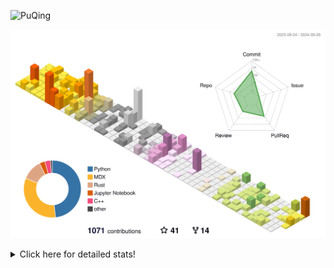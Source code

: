 ![PuQing](https://user-images.githubusercontent.com/27223114/171565019-9a56fae6-b08b-421f-99db-7e830da42371.png)

![](./profile-3d-contrib/profile-season-animate.svg)

<details>
<summary>Click here for detailed stats!</summary>

<!--START_SECTION:waka-->
![Lines of code](https://img.shields.io/badge/From%20Hello%20World%20I%27ve%20Written-1.5%20million%20lines%20of%20code-blue)

**🐱 My GitHub Data** 

> 📦 403.0 kB Used in GitHub's Storage 
 > 
> 🏆 549 Contributions in the Year 2024
 > 
> 🚫 Not Opted to Hire
 > 
> 📜 56 Public Repositories 
 > 
> 🔑 30 Private Repositories 
 > 
**I'm a Night 🦉** 

```text
🌞 Morning                468 commits         █░░░░░░░░░░░░░░░░░░░░░░░░   05.76 % 
🌆 Daytime                3587 commits        ███████████░░░░░░░░░░░░░░   44.13 % 
🌃 Evening                2007 commits        ██████░░░░░░░░░░░░░░░░░░░   24.69 % 
🌙 Night                  2067 commits        ██████░░░░░░░░░░░░░░░░░░░   25.43 % 
```


📊 **This Week I Spent My Time On** 

```text
💬 Programming Languages: 
Browsing                 13 hrs 44 mins      ███████░░░░░░░░░░░░░░░░░░   29.83 % 
Python                   9 hrs 2 mins        █████░░░░░░░░░░░░░░░░░░░░   19.61 % 
GitHubing                4 hrs 38 mins       ███░░░░░░░░░░░░░░░░░░░░░░   10.07 % 
Markdown                 3 hrs 30 mins       ██░░░░░░░░░░░░░░░░░░░░░░░   07.61 % 
CLI                      3 hrs 14 mins       ██░░░░░░░░░░░░░░░░░░░░░░░   07.05 % 

🔥 Editors: 
Chrome                   23 hrs 33 mins      █████████████░░░░░░░░░░░░   51.13 % 
VS Code                  15 hrs 45 mins      █████████░░░░░░░░░░░░░░░░   34.22 % 
Obsidian                 3 hrs 30 mins       ██░░░░░░░░░░░░░░░░░░░░░░░   07.61 % 
fish                     3 hrs 14 mins       ██░░░░░░░░░░░░░░░░░░░░░░░   07.05 % 

💻 Operating System: 
Mac                      30 hrs 32 mins      █████████████████░░░░░░░░   66.30 % 
WSL                      8 hrs 23 mins       █████░░░░░░░░░░░░░░░░░░░░   18.23 % 
Linux                    7 hrs               ████░░░░░░░░░░░░░░░░░░░░░   15.22 % 
Windows                  6 mins              ░░░░░░░░░░░░░░░░░░░░░░░░░   00.24 % 
```


<!--END_SECTION:waka-->
</details>
